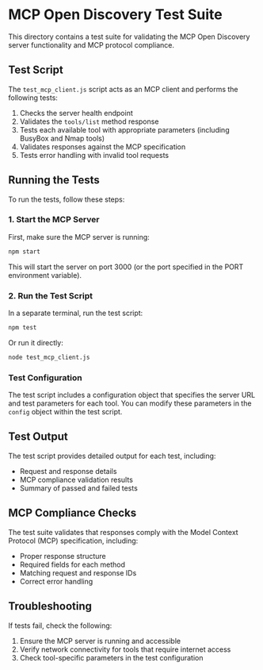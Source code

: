 # MCP Open Discovery Test Suite

This directory contains a test suite for validating the MCP Open Discovery server functionality and MCP protocol compliance.

## Test Script

The `test_mcp_client.js` script acts as an MCP client and performs the following tests:

1. Checks the server health endpoint
2. Validates the `tools/list` method response
3. Tests each available tool with appropriate parameters (including BusyBox and Nmap tools)
4. Validates responses against the MCP specification
5. Tests error handling with invalid tool requests

## Running the Tests

To run the tests, follow these steps:

### 1. Start the MCP Server

First, make sure the MCP server is running:

```bash
npm start
```

This will start the server on port 3000 (or the port specified in the PORT environment variable).

### 2. Run the Test Script

In a separate terminal, run the test script:

```bash
npm test
```

Or run it directly:

```bash
node test_mcp_client.js
```

### Test Configuration

The test script includes a configuration object that specifies the server URL and test parameters for each tool. You can modify these parameters in the `config` object within the test script.

## Test Output

The test script provides detailed output for each test, including:

- Request and response details
- MCP compliance validation results
- Summary of passed and failed tests

## MCP Compliance Checks

The test suite validates that responses comply with the Model Context Protocol (MCP) specification, including:

- Proper response structure
- Required fields for each method
- Matching request and response IDs
- Correct error handling

## Troubleshooting

If tests fail, check the following:

1. Ensure the MCP server is running and accessible
2. Verify network connectivity for tools that require internet access
3. Check tool-specific parameters in the test configuration
